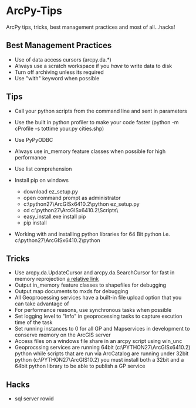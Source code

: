 ArcPy-Tips
==========

ArcPy tips, tricks, best management practices and most of all...hacks!

## Best Management Practices
* Use of data access cursors (arcpy.da.*)
* Always use a scratch workspace if you _have_ to write data to disk
* Turn off archiving unless its required
* Use "with" keyword when possible

## Tips
* Call your python scripts from the command line and sent in parameters
* Use the built in python profiler to make your code faster (python -m cProfile -s tottime your.py cities.shp)
* Use PyPyODBC
* Always use in_memory feature classes when possible for high performance
* Use list comprehension 
* Install pip on windows
  * download ez_setup.py 
  * open command prompt as administrator
  * c:\python27\ArcGISx6410.2\python ez_setup.py
  * cd c:\python27\ArcGISx6410.2\Scripts\
  * easy_install.exe install pip
  * pip install <whatever>

* Working with and installing python libraries for 64 Bit python i.e. c:\python27\ArcGISx6410.2\python

## Tricks
* Use arcpy.da.UpdateCursor and arcpy.da.SearchCursor for fast in memory reprojection [a relative link](tricks/other_file.md)
* Output in_memory feature classes to shapefiles for debugging
* Output map documents to mxds for debugging
* All Geoprocessing services have a built-in file upload option that you can take advantage of
* For performance reasons, use synchronous tasks when possible
* Set logging level to "Info" in geoprocessing tasks to capture excution time of the task
* Set running instances to 0 for all GP and Mapservices in development to conserve memory on the ArcGIS server
* Access files on a windows file share in an arcpy script using win_unc
* Geoprocssing services are running 64bit (c:\PYTHON27\ArcGISx6410.2) python while scripts that are run via ArcCatalog are running under 32bit python (c:\PYTHON27\ArcGIS10.2) you must install both a 32bit and a 64bit python library to be able to publish a GP service

## Hacks
* sql server rowid 
